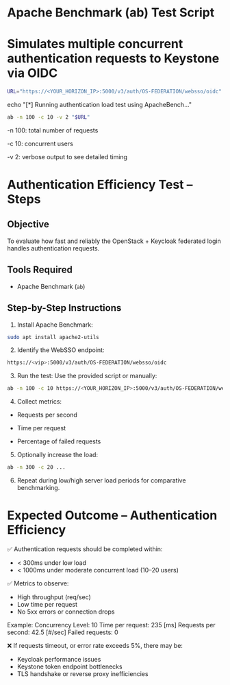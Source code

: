 # Apache Benchmark (ab) Test Script
# Simulates multiple concurrent authentication requests to Keystone via OIDC
```bash
URL="https://<YOUR_HORIZON_IP>:5000/v3/auth/OS-FEDERATION/websso/oidc"
```
echo "[*] Running authentication load test using ApacheBench..."
```bash
ab -n 100 -c 10 -v 2 "$URL"
```
-n 100: total number of requests

-c 10: concurrent users

-v 2: verbose output to see detailed timing

# Authentication Efficiency Test – Steps

## Objective
To evaluate how fast and reliably the OpenStack + Keycloak federated login handles authentication requests.

## Tools Required
- Apache Benchmark (`ab`)

## Step-by-Step Instructions

1. Install Apache Benchmark:
```bash
sudo apt install apache2-utils
```

2. Identify the WebSSO endpoint:
```bash
https://<vip>:5000/v3/auth/OS-FEDERATION/websso/oidc
```

3. Run the test:
Use the provided script or manually:
```bash
ab -n 100 -c 10 https://<YOUR_HORIZON_IP>:5000/v3/auth/OS-FEDERATION/websso/oidc
```
4. Collect metrics:

- Requests per second

- Time per request

- Percentage of failed requests

5. Optionally increase the load:
```bash
ab -n 300 -c 20 ...
```

6. Repeat during low/high server load periods for comparative benchmarking.


# Expected Outcome – Authentication Efficiency

✅ Authentication requests should be completed within:
- < 300ms under low load
- < 1000ms under moderate concurrent load (10–20 users)

✅ Metrics to observe:
- High throughput (req/sec)
- Low time per request
- No 5xx errors or connection drops

Example:
Concurrency Level: 10
Time per request: 235 [ms]
Requests per second: 42.5 [#/sec]
Failed requests: 0



❌ If requests timeout, or error rate exceeds 5%, there may be:
- Keycloak performance issues
- Keystone token endpoint bottlenecks
- TLS handshake or reverse proxy inefficiencies
